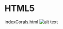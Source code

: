 # HTML5
indexCorals.html
![alt text](https://raw.githubusercontent.com/JasoneDDev/HTML5/master/img/coralPage.png&s=200)
